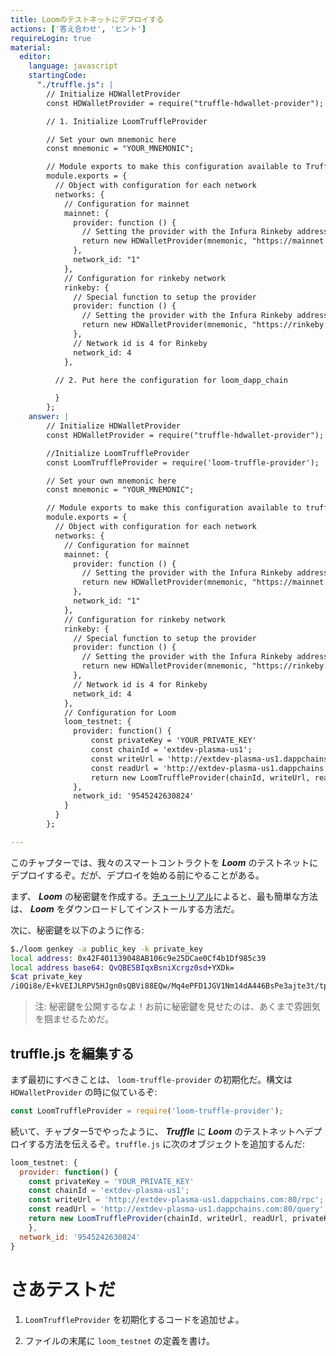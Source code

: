 ```yaml
---
title: Loomのテストネットにデプロイする
actions: ['答え合わせ', 'ヒント']
requireLogin: true
material:
  editor:
    language: javascript
    startingCode:
      "./truffle.js": |
        // Initialize HDWalletProvider
        const HDWalletProvider = require("truffle-hdwallet-provider");

        // 1. Initialize LoomTruffleProvider

        // Set your own mnemonic here
        const mnemonic = "YOUR_MNEMONIC";

        // Module exports to make this configuration available to Truffle itself
        module.exports = {
          // Object with configuration for each network
          networks: {
            // Configuration for mainnet
            mainnet: {
              provider: function () {
                // Setting the provider with the Infura Rinkeby address and Token
                return new HDWalletProvider(mnemonic, "https://mainnet.infura.io/v3/YOUR_TOKEN")
              },
              network_id: "1"
            },
            // Configuration for rinkeby network
            rinkeby: {
              // Special function to setup the provider
              provider: function () {
                // Setting the provider with the Infura Rinkeby address and Token
                return new HDWalletProvider(mnemonic, "https://rinkeby.infura.io/v3/YOUR_TOKEN")
              },
              // Network id is 4 for Rinkeby
              network_id: 4
            },

          // 2. Put here the configuration for loom_dapp_chain

          }
        };
    answer: |
        // Initialize HDWalletProvider
        const HDWalletProvider = require("truffle-hdwallet-provider");

        //Initialize LoomTruffleProvider
        const LoomTruffleProvider = require('loom-truffle-provider');

        // Set your own mnemonic here
        const mnemonic = "YOUR_MNEMONIC";

        // Module exports to make this configuration available to truffle itself
        module.exports = {
          // Object with configuration for each network
          networks: {
            // Configuration for mainnet
            mainnet: {
              provider: function () {
                // Setting the provider with the Infura Rinkeby address and Token
                return new HDWalletProvider(mnemonic, "https://mainnet.infura.io/v3/YOUR_TOKEN")
              },
              network_id: "1"
            },
            // Configuration for rinkeby network
            rinkeby: {
              // Special function to setup the provider
              provider: function () {
                // Setting the provider with the Infura Rinkeby address and Token
                return new HDWalletProvider(mnemonic, "https://rinkeby.infura.io/v3/YOUR_TOKEN")
              },
              // Network id is 4 for Rinkeby
              network_id: 4
            },
            // Configuration for Loom
            loom_testnet: {
              provider: function() {
                  const privateKey = 'YOUR_PRIVATE_KEY'
                  const chainId = 'extdev-plasma-us1';
                  const writeUrl = 'http://extdev-plasma-us1.dappchains.com:80/rpc';
                  const readUrl = 'http://extdev-plasma-us1.dappchains.com:80/query';
                  return new LoomTruffleProvider(chainId, writeUrl, readUrl, privateKey);
              },
              network_id: '9545242630824'
            }
          }
        };

---
```

このチャプターでは、我々のスマートコントラクトを **_Loom_** のテストネットにデプロイするぞ。だが、デプロイを始める前にやることがある。

まず、 **_Loom_** の秘密鍵を作成する。<a href="https://loomx.io/developers/ja/basic-install-all.html" target=_blank>チュートリアル</a>によると、最も簡単な方法は、 **_Loom_** をダウンロードしてインストールする方法だ。

次に、秘密鍵を以下のように作る:

```bash
$./loom genkey -a public_key -k private_key
local address: 0x42F401139048AB106c9e25DCae0Cf4b1Df985c39
local address base64: QvQBE5BIqxBsniXcrgz0sd+YXDk=
$cat private_key
/i0Qi8e/E+kVEIJLRPV5HJgn0sQBVi88EQw/Mq4ePFD1JGV1Nm14dA446BsPe3ajte3t/tpj7HaHDL84+Ce4Dg==
```

> 注: 秘密鍵を公開するなよ！お前に秘密鍵を見せたのは、あくまで雰囲気を掴ませるためだ。

## truffle.js を編集する

まず最初にすべきことは、 `loom-truffle-provider` の初期化だ。構文は `HDWalletProvider` の時に似ているぞ:

```JavaScript
const LoomTruffleProvider = require('loom-truffle-provider');
```

続いて、チャプター5でやったように、 **_Truffle_** に **_Loom_** のテストネットへデプロイする方法を伝えるぞ。`truffle.js` に次のオブジェクトを追加するんだ:

```JavaScript
loom_testnet: {
  provider: function() {
    const privateKey = 'YOUR_PRIVATE_KEY'
    const chainId = 'extdev-plasma-us1';
    const writeUrl = 'http://extdev-plasma-us1.dappchains.com:80/rpc';
    const readUrl = 'http://extdev-plasma-us1.dappchains.com:80/query';
    return new LoomTruffleProvider(chainId, writeUrl, readUrl, privateKey);
    },
  network_id: '9545242630824'
}
```

# さあテストだ

1. `LoomTruffleProvider` を初期化するコードを追加せよ。

2. ファイルの末尾に `loom_testnet` の定義を書け。
